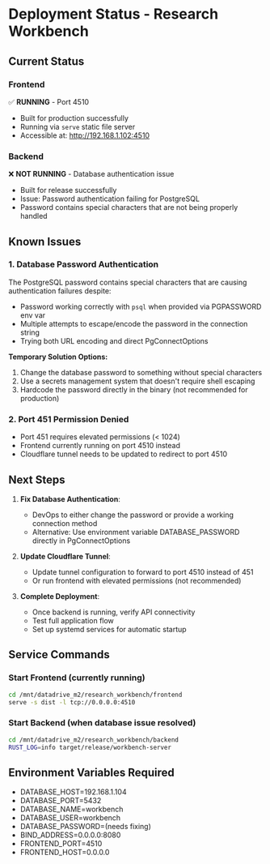 # Deployment Status - Research Workbench

## Current Status

### Frontend
✅ **RUNNING** - Port 4510
- Built for production successfully
- Running via `serve` static file server
- Accessible at: http://192.168.1.102:4510

### Backend
❌ **NOT RUNNING** - Database authentication issue
- Built for release successfully
- Issue: Password authentication failing for PostgreSQL
- Password contains special characters that are not being properly handled

## Known Issues

### 1. Database Password Authentication
The PostgreSQL password contains special characters that are causing authentication failures despite:
- Password working correctly with `psql` when provided via PGPASSWORD env var
- Multiple attempts to escape/encode the password in the connection string
- Trying both URL encoding and direct PgConnectOptions

**Temporary Solution Options:**
1. Change the database password to something without special characters
2. Use a secrets management system that doesn't require shell escaping
3. Hardcode the password directly in the binary (not recommended for production)

### 2. Port 451 Permission Denied
- Port 451 requires elevated permissions (< 1024)
- Frontend currently running on port 4510 instead
- Cloudflare tunnel needs to be updated to redirect to port 4510

## Next Steps

1. **Fix Database Authentication**:
   - DevOps to either change the password or provide a working connection method
   - Alternative: Use environment variable DATABASE_PASSWORD directly in PgConnectOptions

2. **Update Cloudflare Tunnel**:
   - Update tunnel configuration to forward to port 4510 instead of 451
   - Or run frontend with elevated permissions (not recommended)

3. **Complete Deployment**:
   - Once backend is running, verify API connectivity
   - Test full application flow
   - Set up systemd services for automatic startup

## Service Commands

### Start Frontend (currently running)
```bash
cd /mnt/datadrive_m2/research_workbench/frontend
serve -s dist -l tcp://0.0.0.0:4510
```

### Start Backend (when database issue resolved)
```bash
cd /mnt/datadrive_m2/research_workbench/backend
RUST_LOG=info target/release/workbench-server
```

## Environment Variables Required
- DATABASE_HOST=192.168.1.104
- DATABASE_PORT=5432
- DATABASE_NAME=workbench
- DATABASE_USER=workbench
- DATABASE_PASSWORD=(needs fixing)
- BIND_ADDRESS=0.0.0.0:8080
- FRONTEND_PORT=4510
- FRONTEND_HOST=0.0.0.0